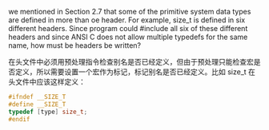 we mentioned in Section 2.7 that some of the primitive system data types are defined in more than oe header. For example, size_t is defined in six different headers. Since program could #include all six of these different headers and since ANSI C does not allow multiple typedefs for the same name, how must be headers be written?

在头文件中必须用预处理指令检查别名是否已经定义，但由于预处理只能检查宏是否定义，所以需要设置一个宏作为标记，标记别名是否已经定义。比如 size_t 在头文件中应该这样定义：

```c
#ifndef __SIZE_T
#define __SIZE_T
typedef [type] size_t;
#endif
```

